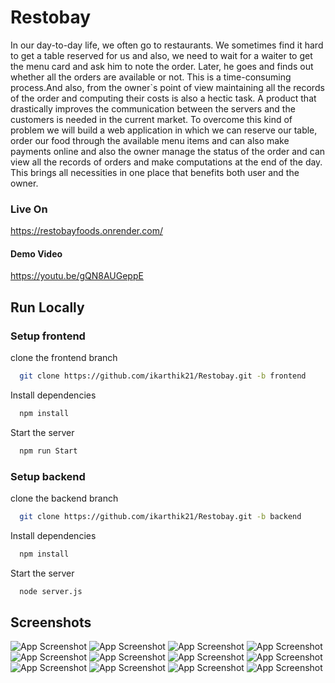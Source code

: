 
# Restobay 



In our day-to-day life, we often go to restaurants. We sometimes find it hard to get a table reserved 
for us and also, we need to wait for a waiter to get the menu card and ask him to note the order. Later, 
he goes and finds out whether all the orders are available or not. This is a time-consuming process.And also, from the owner`s point of view maintaining all the records of the order and computing 
their costs is also a hectic task. A product that drastically improves the communication between the servers and the customers is needed in the current market. To overcome this kind of problem we will 
build a web application in which we can reserve our table, order our food through the available menu items and can also make payments online and also the owner manage the 
status of the order and can view all the records of orders and make computations at the end of the 
day. This brings all necessities in one place that benefits both user and the owner.

 

### Live On

https://restobayfoods.onrender.com/

#### Demo Video

https://youtu.be/gQN8AUGeppE


 


## Run Locally
 
### Setup frontend 

clone the frontend branch

```bash
  git clone https://github.com/ikarthik21/Restobay.git -b frontend
``` 

Install dependencies

```bash
  npm install
```

Start the server

```bash
  npm run Start
```




### Setup backend 

clone the backend branch

```bash
  git clone https://github.com/ikarthik21/Restobay.git -b backend
``` 

Install dependencies

```bash
  npm install
```

Start the server

```bash
  node server.js
```

## Screenshots

![App Screenshot](./Screenshots/1.png)
![App Screenshot](./Screenshots/2.png)
![App Screenshot](./Screenshots/3.png)
![App Screenshot](./Screenshots/4.png)
![App Screenshot](./Screenshots/5.png)
![App Screenshot](./Screenshots/6.png)
![App Screenshot](./Screenshots/7.png)
![App Screenshot](./Screenshots/8.png)
![App Screenshot](./Screenshots/9.png)
![App Screenshot](./Screenshots/10.png)
![App Screenshot](./Screenshots/11.png)
![App Screenshot](./Screenshots/12.png)




